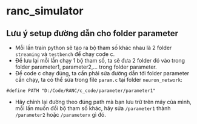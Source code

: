 # **ranc_simulator**
## Lưu ý setup đường dẫn cho folder parameter
- Mỗi lần train python sẽ tạo ra bộ tham số khác nhau là 2 folder `streaming` và `testbench` để chạy code c.
- Để lưu lại mỗi lần chạy 1 bộ tham số, ta sẽ đưa 2 folder đó vào trong folder parameter1, parameter2,... trong folder parameter.
- Để code c chạy đúng, ta cần phải sửa đường dẫn tới folder parameter cần chạy, ta có thể sửa trong file `param.c` tại folder `neuron_network`:
```
#define PATH "D:/Code/RANC/c_code/parameter/parameter1"
```
- Hãy chỉnh lại đường theo đúng path mà bạn lưu trữ trên máy của mình, mỗi lần muốn đổi bộ tham số khác, hãy sửa `/parameter1` thành `/parameter2` hoặc `/parameterx` gì đó.
